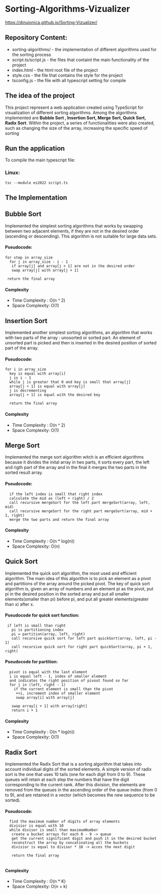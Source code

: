 # Sorting-Algorithms-Vizualizer

https://dinuionica.github.io/Sorting-Vizualizer/
##  Repository Content:

 - sorting-algorithms/    - the implementation of different algorithms used for the sorting process
 - script.ts/script.js    - the files that containt the main functionality of the project
 - index.html             - the html root file of the project
 - style.css              - the file that contains the style for the project
 - tsconfig.js            - the file with all typescript setting for compile

## The idea of the project

This project represent a web application created using TypeScript for visualization of different sorting algorithms. 
Among the algorithms implemented are **Bubble Sort , Insertion Sort, Merge Sort, Quick Sort, Radix Sort**. Within the project,
a series of functionalities were also created, such as changing the size of the array, increasing the specific speed of sorting
 
## Run the application

To compile the main typescript file:

### Linux: 
```
tsc --module es2022 script.ts
```
## The Implementation

## Bubble Sort
Implemented the simplest sorting algorithms that works by swapping between two adjacent elements, if they are not in the desired order (ascending or descending). This algorithm is not suitable for large data sets.
#### Pseudocode: 
```
for step in array_size
  for j in array_size - i - 1
   if array[j] and array[j + 1] are not in the desired order
   swap array[j] with array[j + 1]
  
 return the final array
```
#### Complexity
* Time Complexity : O(n ^ 2)
* Space Complexity: O(1)

## Insertion Sort
Implemented another simplest sorting algorithms, an algorithm that works with two parts of the array : unosorted or sorted part. An element of
unsorted part is picked and then is inserted in the desired position of sorted part of the array.

#### Pseudocode: 
```
for i in array_size
  key is equal with array[i]
  j is i - 1
  while j is greater that 0 and key is small that array[j]
  array[j + 1] is equal with array[j]
  j is decrementing
  array[j + 1] is equal with the desired key
  
  return the final array
```

#### Complexity
* Time Complexity : O(n ^ 2)
* Space Complexity: O(1)

## Merge Sort
Implemented the merge sort algorithm witch is an efficient algorithms because it divides the inital array in two parts, it sorts every part,
the left and rigth part of the array and in the final it merges the two parts in the sorted result array.

#### Pseudocode: 
```
  if the left index is small that right index
  calculate the mid as (left + right) / 2
  call recursive mergeSort for the left part mergeSort(array, left, mid)
  call recursive mergeSort for the right part mergeSort(array, mid + 1, right)
  merge the two parts and return the final array
```

#### Complexity
* Time Complexity : O(n * log(n))
* Space Complexity: O(n)


## Quick Sort
Implemented the quick sort algorithm, the most used and efficient algorithm. The main idea of this algorithm is to pick an element as a pivot and partitions of the array around the picked pivot. The key of quick sort algorithm is, given an array of numbers and an element pi as the pivot, put pi in the desired position in the sorted array and put all smaller elements(smaller than pi) before pi, and put all greater elements(greater than x) after x.

#### Pseudocode for quick sort function: 
```
 if left is small than right
   pi is partitioning index
   pi = partition(array, left, right)
   call recursive quick sort for left part quickSort(array, left, pi - 1)
   call recursive quick sort for right part quickSort(array, pi + 1, right)
```
#### Pseudocode for partition: 
```
  pivot is equal with the last element
  i is equal left - 1, index of smaller element
  and indicates the right position of pivout found so far
  for j in (left, right - 1)
    if the current element is small than the pivot
     ++i, increment index of smaller element
     swap array[i] with array[j]
   
   swap array[i + 1] with array[right]
   return i + 1
```

#### Complexity
* Time Complexity : O(n * log(n))
* Space Complexity: O(1)

## Radix Sort
Implemented the Radix Sort that is a sorting algorithm that takes into account individual digits of the sorted elements. A simple version of radix sort is the one that uses 10 tails (one for each digit from 0 to 9). These queues will retain at each step the numbers that have the digit corresponding to the current rank. After this division, the elements are removed from the queues in the ascending order of the queue index (from 0 to 9), and are retained in a vector (which becomes the new sequence to be sorted).

#### Pseudocode: 
```
  find the maximum number of digits of array elements
  divisior is equal with 10
  while divisor is small than maximumNumber
   create a bucket arrays for each 0 - 9 -> queue
   get the current significant digit and push it in the desired bucket
   reconstruct the array by concatinating all the buckets
   divisior is equal to divisor * 10 -> acces the next digit
   
   return the final array
  
```

#### Complexity
* Time Complexity : O(n * K)
* Space Complexity: O(n + k)


